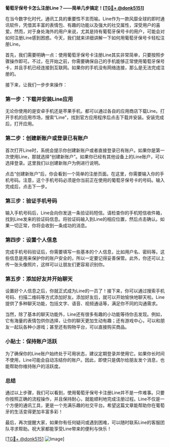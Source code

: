 **葡萄牙保号卡怎么注册Line？——简单几步搞定！[[TG💪+ @donk5151](https://t.me/s/donk5151)]**

在当今数字化时代，通讯工具的重要性不言而喻。Line作为一款风靡全球的即时通讯软件，凭借其丰富的表情包、有趣的功能以及强大的社交属性，深受用户的喜爱。然而，对于身处海外的用户来说，尤其是持有葡萄牙保号卡的用户，可能会对如何注册Line感到困惑。今天，我们就来详细讲解一下如何用葡萄牙保号卡轻松注册Line。

首先，我们需要明确一点：使用葡萄牙保号卡注册Line其实非常简单，只要按照步骤操作即可。不过，在开始之前，你需要确保自己的手机能够正常使用葡萄牙保号卡，并且手机已经连接到互联网。如果你的手机没有网络连接，那么是无法完成注册的。

接下来，让我们一步步来操作：

### 第一步：下载并安装Line应用

无论你使用的是安卓手机还是苹果手机，都可以通过各自的应用商店下载Line。打开手机的应用市场，搜索“Line”，找到官方应用程序后点击下载并安装。安装完成后，打开应用。

### 第二步：创建新账户或登录已有账户

首次打开Line时，系统会提示你创建新账户或者直接登录已有账户。如果你是第一次使用Line，那就选择“创建新账户”。如果你已经有其他设备上的Line账户，可以选择登录。这里我们以创建新账户为例进行说明。

点击“创建新账户”后，你会看到一个简单的注册页面。在这里，你需要输入你的手机号码。注意，这个手机号码必须是你当前正在使用的葡萄牙保号卡的号码。输入完成后，点击下一步。

### 第三步：验证手机号码

输入手机号码后，Line会向你发送一条验证码短信。请检查你的手机短信收件箱，找到Line发来的验证码信息。将验证码输入到Line的相应位置，然后点击确认。如果一切正常，你将会收到一条成功的消息。

### 第四步：设置个人信息

完成手机号码验证后，你需要填写一些基本的个人信息，比如用户名、密码等。这些信息是用来保护你的账户安全的，所以一定要记得妥善保管。此外，你还可以上传一张头像照片，这样可以让朋友们更容易识别你。

### 第五步：添加好友并开始聊天

设置好个人信息之后，你就正式成为Line的一员了！接下来，你可以通过搜索手机号码、扫描二维码等方式添加好友。添加好友后，就可以开始愉快地聊天啦。Line提供了多种聊天功能，包括文字、语音、视频通话等，满足你不同的沟通需求。

当然，除了基本的聊天功能外，Line还有很多有趣的小功能等待你去发现。例如，它有海量的表情包供你选择，让你的聊天更加生动有趣；还有游戏中心，可以和朋友一起玩各种小游戏；甚至还有购物平台，可以直接购买商品。

### 小贴士：保持账户活跃

为了确保你的Line账户始终处于可用状态，建议定期登录并使用它。如果你长时间不使用，Line可能会自动冻结你的账户。因此，即使只是偶尔给朋友发个消息，也能帮助你维持账户的活跃度。

### 总结

通过以上步骤，我们可以看到，使用葡萄牙保号卡注册Line并不是一件难事。只要你按照正确的流程操作，并且保持耐心，就能顺利地完成注册过程。Line不仅是一个方便的通讯工具，更是一个充满乐趣的社交平台。希望这篇文章能帮助你在葡萄牙的生活变得更加丰富多彩！

最后，再次提醒大家，如果你有任何疑问或遇到困难，可以随时联系Line的客服团队寻求帮助。祝大家都能享受Line带来的便利与快乐！

[[TG💪+ @donk5151](https://t.me/s/donk5151) ![Image](https://i.postimg.cc/rwNCRYN7/Snipaste-2025-04-30-17-27-05.png)]